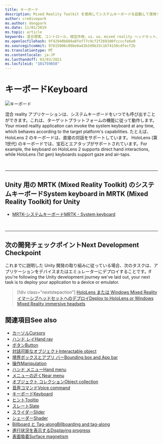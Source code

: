 ```yaml
---
title: キーボード
description: Mixed Reality Toolkit を使用してシステムキーボードを起動して使用する方法について説明します。
author: cre8ivepark
ms.author: dongpark
ms.date: 11/01/2019
ms.topic: article
keywords: 混合現実、コントロール、相互作用、ui、ux、mixed reality ヘッドセット、windows mixed reality ヘッドセット、virtual reality ヘッドセット、HoloLens、キーボード、MRTK、Mixed Reality Toolkit
ms.openlocfilehash: 9f42940b689a8fef77c9cf2f269100fccccfe6e0
ms.sourcegitcommit: 97815006c09be0a43b3d9b33c1674150cdfecf2b
ms.translationtype: MT
ms.contentlocale: ja-JP
ms.lasthandoff: 03/03/2021
ms.locfileid: "101759858"
---
```

# <a name="keyboard"></a><span data-ttu-id="9cb7b-104">キーボード</span><span class="sxs-lookup"><span data-stu-id="9cb7b-104">Keyboard</span></span>

![キーボード](images/UX_Hero_Keyboard.jpg)

<span data-ttu-id="9cb7b-106">混合 reality アプリケーションは、システムキーボードをいつでも呼び出すことができます。これは、ターゲットプラットフォームの機能に従って動作します。</span><span class="sxs-lookup"><span data-stu-id="9cb7b-106">Your mixed reality application can invoke the system keyboard at any time, which behaves according to the target platform's capabilities.</span></span> <span data-ttu-id="9cb7b-107">たとえば、HoloLens 2 のキーボードは、直接の対話をサポートしています。 HoloLens (第1世代) のキーボードでは、宝石とエアタップがサポートされています。</span><span class="sxs-lookup"><span data-stu-id="9cb7b-107">For example, the keyboard on HoloLens 2 supports direct hand interactions, while HoloLens (1st gen) keyboards support gaze and air-taps.</span></span>

<br>

---

## <a name="system-keyboard-in-mrtk-mixed-reality-toolkit-for-unity"></a><span data-ttu-id="9cb7b-108">Unity 用の MRTK (Mixed Reality Toolkit) のシステムキーボード</span><span class="sxs-lookup"><span data-stu-id="9cb7b-108">System keyboard in MRTK (Mixed Reality Toolkit) for Unity</span></span>

* [<span data-ttu-id="9cb7b-109">MRTK-システムキーボード</span><span class="sxs-lookup"><span data-stu-id="9cb7b-109">MRTK - System keyboard</span></span>](https://docs.microsoft.com/windows/mixed-reality/mrtk-docs/features/ux-building-blocks/system-keyboard.md)

<br>

---

## <a name="next-development-checkpoint"></a><span data-ttu-id="9cb7b-110">次の開発チェックポイント</span><span class="sxs-lookup"><span data-stu-id="9cb7b-110">Next Development Checkpoint</span></span>

<span data-ttu-id="9cb7b-111">これまでに説明した Unity 開発の取り組みに従っている場合、次のタスクは、アプリケーションをデバイスまたはエミュレーターにデプロイすることです。</span><span class="sxs-lookup"><span data-stu-id="9cb7b-111">If you're following the Unity development journey we've laid out, your next task is to deploy your application to a device or emulator.</span></span> 

> [!div class="nextstepaction"]
> [<span data-ttu-id="9cb7b-112">HoloLens または Windows Mixed Reality イマーシブヘッドセットへのデプロイ</span><span class="sxs-lookup"><span data-stu-id="9cb7b-112">Deploy to HoloLens or Windows Mixed Reality immersive headsets</span></span>](../develop/platform-capabilities-and-apis/using-visual-studio.md)

## <a name="see-also"></a><span data-ttu-id="9cb7b-113">関連項目</span><span class="sxs-lookup"><span data-stu-id="9cb7b-113">See also</span></span>

* [<span data-ttu-id="9cb7b-114">カーソル</span><span class="sxs-lookup"><span data-stu-id="9cb7b-114">Cursors</span></span>](cursors.md)
* [<span data-ttu-id="9cb7b-115">ハンド レイ</span><span class="sxs-lookup"><span data-stu-id="9cb7b-115">Hand ray</span></span>](point-and-commit.md)
* [<span data-ttu-id="9cb7b-116">ボタン</span><span class="sxs-lookup"><span data-stu-id="9cb7b-116">Button</span></span>](button.md)
* [<span data-ttu-id="9cb7b-117">対話可能なオブジェクト</span><span class="sxs-lookup"><span data-stu-id="9cb7b-117">Interactable object</span></span>](interactable-object.md)
* [<span data-ttu-id="9cb7b-118">境界ボックスとアプリ バー</span><span class="sxs-lookup"><span data-stu-id="9cb7b-118">Bounding box and App bar</span></span>](app-bar-and-bounding-box.md)
* [<span data-ttu-id="9cb7b-119">操作</span><span class="sxs-lookup"><span data-stu-id="9cb7b-119">Manipulation</span></span>](direct-manipulation.md)
* [<span data-ttu-id="9cb7b-120">ハンド メニュー</span><span class="sxs-lookup"><span data-stu-id="9cb7b-120">Hand menu</span></span>](hand-menu.md)
* [<span data-ttu-id="9cb7b-121">メニューの近く</span><span class="sxs-lookup"><span data-stu-id="9cb7b-121">Near menu</span></span>](near-menu.md)
* [<span data-ttu-id="9cb7b-122">オブジェクト コレクション</span><span class="sxs-lookup"><span data-stu-id="9cb7b-122">Object collection</span></span>](object-collection.md)
* [<span data-ttu-id="9cb7b-123">音声コマンド</span><span class="sxs-lookup"><span data-stu-id="9cb7b-123">Voice command</span></span>](voice-input.md)
* [<span data-ttu-id="9cb7b-124">キーボード</span><span class="sxs-lookup"><span data-stu-id="9cb7b-124">Keyboard</span></span>](keyboard.md)
* [<span data-ttu-id="9cb7b-125">ヒント</span><span class="sxs-lookup"><span data-stu-id="9cb7b-125">Tooltip</span></span>](tooltip.md)
* [<span data-ttu-id="9cb7b-126">スレート</span><span class="sxs-lookup"><span data-stu-id="9cb7b-126">Slate</span></span>](slate.md)
* [<span data-ttu-id="9cb7b-127">スライダー</span><span class="sxs-lookup"><span data-stu-id="9cb7b-127">Slider</span></span>](slider.md)
* [<span data-ttu-id="9cb7b-128">シェーダー</span><span class="sxs-lookup"><span data-stu-id="9cb7b-128">Shader</span></span>](shader.md)
* [<span data-ttu-id="9cb7b-129">Billboard と Tag-along</span><span class="sxs-lookup"><span data-stu-id="9cb7b-129">Billboarding and tag-along</span></span>](billboarding-and-tag-along.md)
* [<span data-ttu-id="9cb7b-130">進行状況を表示する</span><span class="sxs-lookup"><span data-stu-id="9cb7b-130">Displaying progress</span></span>](progress.md)
* [<span data-ttu-id="9cb7b-131">表面吸着</span><span class="sxs-lookup"><span data-stu-id="9cb7b-131">Surface magnetism</span></span>](surface-magnetism.md)
